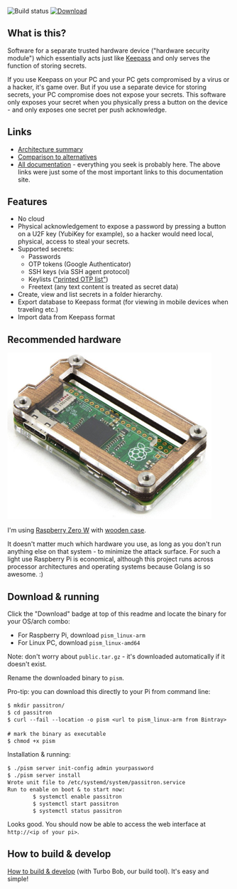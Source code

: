 ![Build status](https://github.com/function61/passitron/workflows/Build/badge.svg)
[![Download](https://img.shields.io/bintray/v/function61/dl/pi-security-module.svg?style=for-the-badge&label=Download)](https://bintray.com/function61/dl/pi-security-module/_latestVersion#files)

What is this?
-------------

Software for a separate trusted hardware device ("hardware security module") which
essentially acts just like [Keepass](http://keepass.info/) and only serves the
function of storing secrets.

If you use Keepass on your PC and your PC gets compromised by a virus or a hacker,
it's game over. But if you use a separate device for storing secrets, your PC compromise
does not expose your secrets. This software only exposes your secret when you physically
press a button on the device - and only exposes one secret per push acknowledge.


Links
-----

- [Architecture summary](https://function61.com/docs/passitron/architecture/)
- [Comparison to alternatives](https://function61.com/docs/passitron/user-guides/comparison-to-alternatives/)
- [All documentation](https://function61.com/docs/passitron/) - everything you
  seek is probably here. The above links were just some of the most important links to
  this documentation site.


Features
--------

- No cloud
- Physical acknowledgement to expose a password by pressing a button on a U2F key
  (YubiKey for example), so a hacker would need local, physical, access to steal your secrets.
- Supported secrets:
	* Passwords
	* OTP tokens (Google Authenticator)
	* SSH keys (via SSH agent protocol)
	* Keylists (["printed OTP list"](https://en.wikipedia.org/wiki/One-time_password#Hardcopy))
	* Freetext (any text content is treated as secret data)
- Create, view and list secrets in a folder hierarchy.
- Export database to Keepass format (for viewing in mobile devices when traveling etc.)
- Import data from Keepass format


Recommended hardware
--------------------

![](docs/pi-zero-in-wood-case.png)

I'm using [Raspberry Zero W](https://www.raspberrypi.org/products/pi-zero-w/)
with [wooden case](https://thepihut.com/products/zebra-zero-for-raspberry-pi-zero-wood).

It doesn't matter much which hardware you use, as long as you don't run anything else on
that system - to minimize the attack surface. For such a light use Raspberry Pi is
economical, although this project runs across processor architectures and operating systems
because Golang is so awesome. :)


Download & running
------------------

Click the "Download" badge at top of this readme and locate the binary for your OS/arch combo:

- For Raspberry Pi, download `pism_linux-arm`
- For Linux PC, download `pism_linux-amd64`

Note: don't worry about `public.tar.gz` - it's downloaded automatically if it doesn't exist.

Rename the downloaded binary to `pism`.

Pro-tip: you can download this directly to your Pi from command line:

```
$ mkdir passitron/
$ cd passitron
$ curl --fail --location -o pism <url to pism_linux-arm from Bintray>

# mark the binary as executable
$ chmod +x pism
```

Installation & running:

```
$ ./pism server init-config admin yourpassword
$ ./pism server install
Wrote unit file to /etc/systemd/system/passitron.service
Run to enable on boot & to start now:
        $ systemctl enable passitron
        $ systemctl start passitron
        $ systemctl status passitron
```

Looks good. You should now be able to access the web interface at `http://<ip of your pi>`.


How to build & develop
----------------------

[How to build & develop](https://github.com/function61/turbobob/blob/master/docs/external-how-to-build-and-dev.md)
(with Turbo Bob, our build tool). It's easy and simple!

